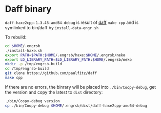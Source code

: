 # Daff binary

`daff-haxe2cpp-1.3.46-amd64-debug` is result of [daff](https://github.com/paulfitz/daff) `make cpp` and is symlinked to bin/daff by `install-data-engr.sh`

To rebuild:

```bash
cd $HOME/.engrsb
./install-haxe.sh
export PATH=$PATH:$HOME/.engrsb/haxe:$HOME/.engrsb/neko
export LD_LIBRARY_PATH=$LD_LIBRARY_PATH:$HOME/.engrsb/neko
mkdir -p /tmp/engrsb-build
cd /tmp/engrsb-build
git clone https://github.com/paulfitz/daff
make cpp
```

If there are no errors, the binrary will be placed into `./bin/Coopy-debug`, get the version and copy the latest to `dist` directory:

```bash
./bin/Coopy-debug version
cp ./bin/Coopy-debug $HOME/.engrsb/dist/daff-haxe2cpp-amd64-debug
```
